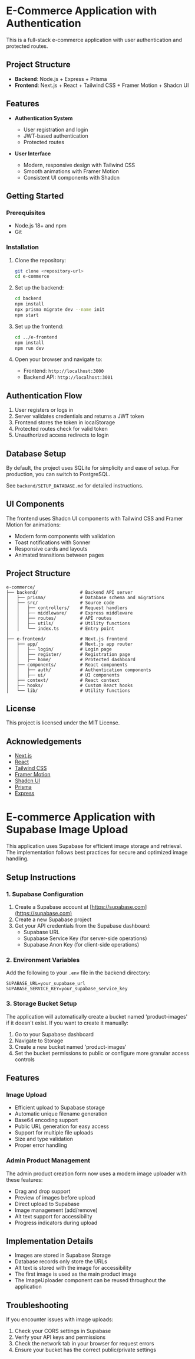 # E-Commerce Application with Authentication

This is a full-stack e-commerce application with user authentication and protected routes.

## Project Structure

- **Backend**: Node.js + Express + Prisma
- **Frontend**: Next.js + React + Tailwind CSS + Framer Motion + Shadcn UI

## Features

- **Authentication System**
  - User registration and login
  - JWT-based authentication
  - Protected routes

- **User Interface**
  - Modern, responsive design with Tailwind CSS
  - Smooth animations with Framer Motion
  - Consistent UI components with Shadcn

## Getting Started

### Prerequisites

- Node.js 18+ and npm
- Git

### Installation

1. Clone the repository:
   ```bash
   git clone <repository-url>
   cd e-commerce
   ```

2. Set up the backend:
   ```bash
   cd backend
   npm install
   npx prisma migrate dev --name init
   npm start
   ```

3. Set up the frontend:
   ```bash
   cd ../e-frontend
   npm install
   npm run dev
   ```

4. Open your browser and navigate to:
   - Frontend: `http://localhost:3000`
   - Backend API: `http://localhost:3001`

## Authentication Flow

1. User registers or logs in
2. Server validates credentials and returns a JWT token
3. Frontend stores the token in localStorage
4. Protected routes check for valid token
5. Unauthorized access redirects to login

## Database Setup

By default, the project uses SQLite for simplicity and ease of setup. For production, you can switch to PostgreSQL.

See `backend/SETUP_DATABASE.md` for detailed instructions.

## UI Components

The frontend uses Shadcn UI components with Tailwind CSS and Framer Motion for animations:

- Modern form components with validation
- Toast notifications with Sonner
- Responsive cards and layouts
- Animated transitions between pages

## Project Structure

```
e-commerce/
├── backend/                # Backend API server
│   ├── prisma/             # Database schema and migrations
│   ├── src/                # Source code
│   │   ├── controllers/    # Request handlers
│   │   ├── middleware/     # Express middleware
│   │   ├── routes/         # API routes
│   │   ├── utils/          # Utility functions
│   │   └── index.ts        # Entry point
│
├── e-frontend/             # Next.js frontend
│   ├── app/                # Next.js app router
│   │   ├── login/          # Login page
│   │   ├── register/       # Registration page
│   │   ├── home/           # Protected dashboard
│   ├── components/         # React components
│   │   ├── auth/           # Authentication components
│   │   ├── ui/             # UI components
│   ├── context/            # React context
│   ├── hooks/              # Custom React hooks
│   └── lib/                # Utility functions
```

## License

This project is licensed under the MIT License.

## Acknowledgements

- [Next.js](https://nextjs.org/)
- [React](https://reactjs.org/)
- [Tailwind CSS](https://tailwindcss.com/)
- [Framer Motion](https://www.framer.com/motion/)
- [Shadcn UI](https://ui.shadcn.com/)
- [Prisma](https://www.prisma.io/)
- [Express](https://expressjs.com/)

# E-commerce Application with Supabase Image Upload

This application uses Supabase for efficient image storage and retrieval. The implementation follows best practices for secure and optimized image handling.

## Setup Instructions

### 1. Supabase Configuration

1. Create a Supabase account at [https://supabase.com](https://supabase.com)
2. Create a new Supabase project
3. Get your API credentials from the Supabase dashboard:
   - Supabase URL
   - Supabase Service Key (for server-side operations)
   - Supabase Anon Key (for client-side operations)

### 2. Environment Variables

Add the following to your `.env` file in the backend directory:

```
SUPABASE_URL=your_supabase_url
SUPABASE_SERVICE_KEY=your_supabase_service_key
```

### 3. Storage Bucket Setup

The application will automatically create a bucket named 'product-images' if it doesn't exist. If you want to create it manually:

1. Go to your Supabase dashboard
2. Navigate to Storage
3. Create a new bucket named 'product-images'
4. Set the bucket permissions to public or configure more granular access controls

## Features

### Image Upload

- Efficient upload to Supabase storage
- Automatic unique filename generation
- Base64 encoding support
- Public URL generation for easy access
- Support for multiple file uploads
- Size and type validation
- Proper error handling

### Admin Product Management

The admin product creation form now uses a modern image uploader with these features:

- Drag and drop support
- Preview of images before upload
- Direct upload to Supabase
- Image management (add/remove)
- Alt text support for accessibility
- Progress indicators during upload

## Implementation Details

- Images are stored in Supabase Storage
- Database records only store the URLs
- Alt text is stored with the image for accessibility
- The first image is used as the main product image
- The ImageUploader component can be reused throughout the application

## Troubleshooting

If you encounter issues with image uploads:

1. Check your CORS settings in Supabase
2. Verify your API keys and permissions
3. Check the network tab in your browser for request errors
4. Ensure your bucket has the correct public/private settings
